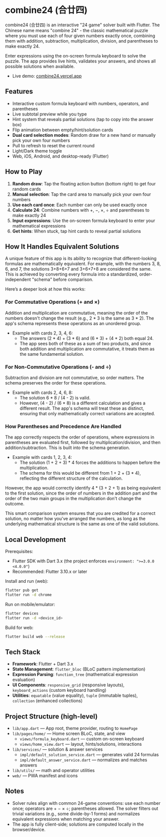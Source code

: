 # combine24 (合廿四)

combine24 (合廿四) is an interactive "24 game" solver built with Flutter. The Chinese name means "combine 24" - the classic mathematical puzzle where you must use each of four given numbers exactly once, combining them with addition, subtraction, multiplication, division, and parentheses to make exactly 24.

Enter expressions using the on-screen formula keyboard to solve the puzzle. The app provides live hints, validates your answers, and shows all possible solutions when available.

- Live demo: [combine24.vercel.app](https://combine24.vercel.app/)

## Features

- Interactive custom formula keyboard with numbers, operators, and parentheses
- Live subtotal preview while you type
- Hint system that reveals partial solutions (tap to copy into the answer box)
- Flip animation between empty/hint/solution cards
- **Dual card selection modes**: Random draw for a new hand or manually pick your own four numbers
- Pull to refresh to reset the current round
- Light/Dark theme toggle
- Web, iOS, Android, and desktop-ready (Flutter)

## How to Play

1. **Random draw**: Tap the floating action button (bottom right) to get four random cards
2. **Manual selection**: Tap the card area to manually pick your own four numbers
3. **Use each card once**: Each number can only be used exactly once
4. **Calculate 24**: Combine numbers with +, −, ×, ÷ and parentheses to make exactly 24
5. **Input expressions**: Use the on-screen formula keyboard to enter your mathematical expressions
6. **Get hints**: When stuck, tap hint cards to reveal partial solutions

## How It Handles Equivalent Solutions

A unique feature of this app is its ability to recognize that different-looking formulas are mathematically equivalent. For example, with the numbers 3, 8, 6, and 7, the solutions 3+8+6+7 and 3+6+7+8 are considered the same. This is achieved by converting every formula into a standardized, order-independent "schema" before comparison.

Here’s a deeper look at how this works:

### For Commutative Operations (+ and ×)

Addition and multiplication are commutative, meaning the order of the numbers doesn't change the result (e.g., 2 * 3 is the same as 3 * 2). The app's schema represents these operations as an unordered group.
- Example with cards 2, 3, 4, 6:
  - The answers (2 * 4) + (3 * 6) and (6 * 3) + (4 * 2) both equal 24.
  - The app sees both of these as a sum of two products, and since both addition and multiplication are commutative, it treats them as the same fundamental solution.

### For Non-Commutative Operations (- and ÷)

Subtraction and division are not commutative, so order matters. The schema preserves the order for these operations.
- Example with cards 2, 4, 6, 8:
  - The solution 6 * 8 / (4 - 2) is valid.
  - However, (4 - 2) / (6 * 8) is a different calculation and gives a different result. The app's schema will treat these as distinct, ensuring that only mathematically correct variations are accepted.

### How Parentheses and Precedence Are Handled
The app correctly respects the order of operations, where expressions in parentheses are evaluated first, followed by multiplication/division, and then addition/subtraction. This is built into the schema generation.

- Example with cards 1, 2, 3, 4:
  - The solution (1 + 2 + 3) * 4 forces the additions to happen before the multiplication.
  - The schema for this would be different from 1 + 2 + (3 * 4), reflecting the different structure of the calculation.

However, the app would correctly identify 4 * (3 + 2 + 1) as being equivalent to the first solution, since the order of numbers in the addition part and the order of the two main groups in the multiplication don't change the outcome.

This smart comparison system ensures that you are credited for a correct solution, no matter how you've arranged the numbers, as long as the underlying mathematical structure is the same as one of the valid solutions.

## Local Development

Prerequisites:

- Flutter SDK with Dart 3.x (the project enforces `environment: ">=3.0.0 <4.0.0"`)
- Recommended: Flutter 3.10.x or later

Install and run (web):

```bash
flutter pub get
flutter run -d chrome
```

Run on mobile/emulator:

```bash
flutter devices
flutter run -d <device_id>
```

Build for web:

```bash
flutter build web --release
```

## Tech Stack

- **Framework**: Flutter + Dart 3.x
- **State Management**: `flutter_bloc` (BLoC pattern implementation)
- **Expression Parsing**: `function_tree` (mathematical expression evaluation)
- **UI Components**: `responsive_grid` (responsive layouts), `keyboard_actions` (custom keyboard handling)
- **Utilities**: `equatable` (value equality), `tuple` (immutable tuples), `collection` (enhanced collections)

## Project Structure (high-level)

- `lib/app.dart` — App root, theme provider, routing to `HomePage`
- `lib/pages/home/` — Home screen BLoC, state, and view
  - `views/formula_keyboard.dart` — custom on-screen keyboard
  - `views/home_view.dart` — layout, hints/solutions, interactions
- `lib/services/` — solution & answer services
  - `impl/default_solution_service.dart` — generates valid 24 formulas
  - `impl/default_answer_service.dart` — normalizes and matches answers
- `lib/utils/` — math and operator utilities
- `web/` — PWA manifest and icons

## Notes

- Solver rules align with common 24-game conventions: use each number once; operators are + − × ÷; parentheses allowed. The solver filters out trivial variations (e.g., some divide-by-1 forms) and normalizes equivalent expressions when matching your answer.
- The app is fully client-side; solutions are computed locally in the browser/device.